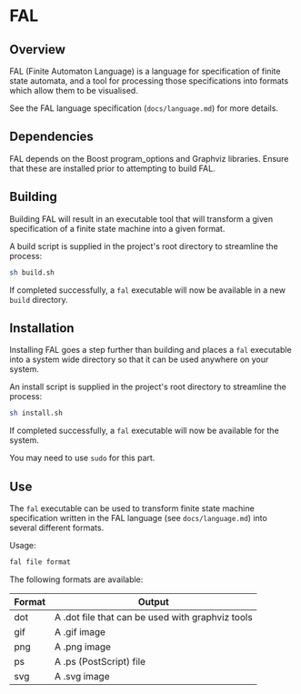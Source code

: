 # FAL

## Overview

FAL (Finite Automaton Language) is a language for specification of finite state automata, and a tool for processing those specifications into formats which allow them to be visualised.

See the FAL language specification (`docs/language.md`) for more details.


## Dependencies

FAL depends on the Boost program\_options and Graphviz libraries. Ensure that these are installed prior to attempting to build FAL.


## Building

Building FAL will result in an executable tool that will transform a given specification of a finite state machine into a given format.

A build script is supplied in the project's root directory to streamline the process:

```bash
sh build.sh
```

If completed successfully, a `fal` executable will now be available in a new `build` directory.


## Installation

Installing FAL goes a step further than building and places a `fal` executable into a system wide directory so that it can be used anywhere on your system.

An install script is supplied in the project's root directory to streamline the process:

```bash
sh install.sh
```

If completed successfully, a `fal` executable will now be available for the system.

You may need to use `sudo` for this part.


## Use

The `fal` executable can be used to transform finite state machine specification written in the FAL language (see `docs/language.md`) into several different formats.

Usage:

```bash
fal file format
```

The following formats are available:

| Format | Output |
| --- | --- |
| dot | A .dot file that can be used with graphviz tools |
| gif | A .gif image |
| png | A .png image |
| ps | A .ps (PostScript) file |
| svg | A .svg image |
